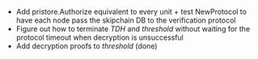- Add pristore.Authorize equivalent to every unit + test NewProtocol to have
  each node pass the skipchain DB to the verification protocol
- Figure out how to terminate *TDH* and *threshold* without waiting for the protocol timeout when decryption is unsuccessful
- Add decryption proofs to *threshold* (done)
